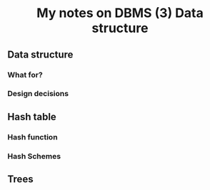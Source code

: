 # <center>My notes on DBMS (3) Data structure</center>

## Data structure

### What for?

### Design decisions

## Hash table

### Hash function

### Hash Schemes

## Trees
